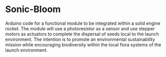 # Sonic-Bloom

Arduino code for a functional module to be integrated within a solid engine rocket. The module will use a photoresistor as a sensor and use stepper motors as actuators to complete the dispersal of seeds local to the launch environment. The intention is to promote an environmental sustainability mission while encouraging biodiversity within the local flora systems of the launch environment.
